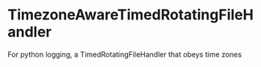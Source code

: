# TimezoneAwareTimedRotatingFileHandler
For python logging, a TimedRotatingFileHandler that obeys time zones
